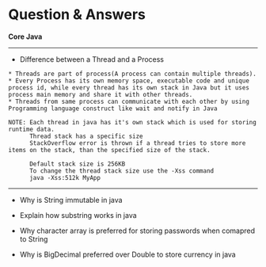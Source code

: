 # Question & Answers

<b> Core Java </b>

***
* Difference between a Thread and a Process
```
* Threads are part of process(A process can contain multiple threads).
* Every Process has its own memory space, executable code and unique process id, while every thread has its own stack in Java but it uses process main memory and share it with other threads.
* Threads from same process can communicate with each other by using Programming language construct like wait and notify in Java

NOTE: Each thread in java has it's own stack which is used for storing runtime data.
      Thread stack has a specific size
      StackOverflow error is thrown if a thread tries to store more items on the stack, than the specified size of the stack.
      
      Default stack size is 256KB
      To change the thread stack size use the -Xss command
      java -Xss:512k MyApp
```

***

* Why is String immutable in java

* Explain how substring works in java

* Why character array is preferred for storing passwords when comapred to String

* Why is BigDecimal preferred over Double to store currency in java
